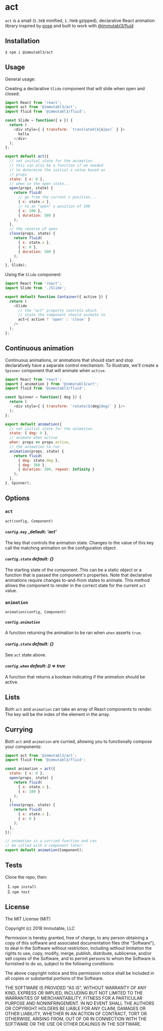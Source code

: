 # act

`act` is a small (`5.5KB` minified, `1.76KB` gzipped), declarative React animation library inspired by [pose](https://popmotion.io/pose/) and built to work with [@immutabl3/fluid](https://github.com/immutabl3/fluid)

## Installation

`$ npm i @immutabl3/act`

## Usage

General usage:

Creating a declarative `Slide` component that will slide when open and closed:

```js
import React from 'react';
import act from '@immutabl3/act';
import fluid from '@immutabl3/fluid';

const Slide = function({ x }) {
  return (
    <div style={ { transform: `translateX(${x}px)` } }>
      hello
    </div>
  );
};

export default act({
  // set initial state for the animation.
  // this can also be a function if we needed
  // to determine the initial x value based on
  // props
  state: { x: 0 },
  // when in the open state...
  open(props, state) {
    return fluid(
      // go from the current x position...
      { x: state.x },
      // to an "open" x position of 100
      { x: 100 },
      { duration: 500 }
    );
  },
  // the reverse of open
  close(props, state) {
    return fluid(
      { x: state.x },
      { x: 0 },
      { duration: 500 }
    );
  },
}, Slide);
```

Using the `Slide` component:

```js
import React from 'react';
import Slide from './Slide';

export default function Container({ active }) {
  return (
    <Slide
      // the "act" property controls which
      // state the component should animate to
      act={ active ? 'open' : 'close' }
    />
  );
};
```

## Continuous animation

Continuous animations, or animations that should start and stop declaratively
have a separate control mechanism. To illustrate, we'll create a `Spinner` 
component that will animate when `active`.

```js
import React from 'react';
import { animation } from '@immutabl3/act';
import fluid from '@immutabl3/fluid';

const Spinner = function({ deg }) {
  return (
    <div style={ { transform: `rotate(${deg}deg)` } }/>
  );
};

export default animation({
  // set initial state for the animation.
  state: { deg: 0 },
  // animate when active
  when: props => props.active,
  // the animation to run
  animation(props, state) {
    return fluid(
      { deg: state.deg },
      { deg: 360 },
      { duration: 500, repeat: Infinity }
    );
  },
}, Spinner);
```

## Options

### `act`

`act(config, Component)`

#### *`config.key`* _default: *'act'*

The key that controls the animation state. Changes to the value 
of this key call the matching animation on the configuration object.

#### *`config.state`* _default: *{}*_

The starting state of the component. This can be a static object or 
a function that is passed the component's properties. Note that declarative 
animations require changes to-and-from states to animate. This method allows 
the component to render in the correct state for the current `act` value.

### `animation`

`animation(config, Component)`

#### *`config.animation`*

A function returning the animation to be ran when `when` asserts `true`.

#### *`config.state`* _default: *{}*_

See `act` state above.

#### *`config.when`* _default: *() => true*_

A function that returns a boolean indicating if the animation should be active.

## Lists

Both `act` and `animation` can take an array of React components to render. The 
key will be the index of the element in the array.

## Currying

Both `act` and `animation` are curried, allowing you to functionally compose 
your components:

```js
import act from '@immutabl3/act';
import fluid from '@immutabl3/fluid';

const animation = act({
  state: { x: 0 },
  open(props, state) {
    return fluid(
      { x: state.x },
      { x: 100 }
    );
  },
  close(props, state) {
    return fluid(
      { x: state.x },
      { x: 0 }
    );
  },
});

// animation is a curried function and can
// be called with a component later:
export default animation(Component);
```

## Tests

Clone the repo, then:

1. `npm install`
2. `npm test`

## License

The MIT License (MIT)

Copyright (c) 2018 Immutable, LLC

Permission is hereby granted, free of charge, to any person obtaining a copy of this software and associated documentation files (the "Software"), to deal in the Software without restriction, including without limitation the rights to use, copy, modify, merge, publish, distribute, sublicense, and/or sell copies of the Software, and to permit persons to whom the Software is furnished to do so, subject to the following conditions:

The above copyright notice and this permission notice shall be included in all copies or substantial portions of the Software.

THE SOFTWARE IS PROVIDED "AS IS", WITHOUT WARRANTY OF ANY KIND, EXPRESS OR IMPLIED, INCLUDING BUT NOT LIMITED TO THE WARRANTIES OF MERCHANTABILITY, FITNESS FOR A PARTICULAR PURPOSE AND NONINFRINGEMENT. IN NO EVENT SHALL THE AUTHORS OR COPYRIGHT HOLDERS BE LIABLE FOR ANY CLAIM, DAMAGES OR OTHER LIABILITY, WHETHER IN AN ACTION OF CONTRACT, TORT OR OTHERWISE, ARISING FROM, OUT OF OR IN CONNECTION WITH THE SOFTWARE OR THE USE OR OTHER DEALINGS IN THE SOFTWARE.